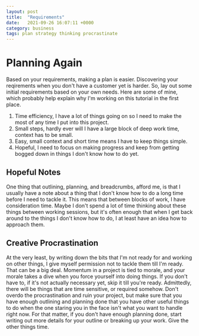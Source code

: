 ```yaml
---
layout: post
title:  "Requirements"
date:   2021-09-26 16:07:11 +0000
category: business
tags: plan strategy thinking procrastinate
---
```


# Planning Again
Based on your requirements, making a plan is easier. Discovering your reqirements when you don't have a customer yet is harder. So, lay out some initial requirements based on your own needs. Here are some of mine, which probably help explain why I'm working on this tutorial in the first place.  

1. Time efficiency, I have a lot of things going on so I need to make the most of any time I put into this project.  
1. Small steps, hardly ever will I have a large block of deep work time, context has to be small.  
1. Easy, small context and short time means I have to keep things simple.  
1. Hopeful, I need to focus on making progress and keep from getting bogged down in things I don't know how to do yet.  

## Hopeful Notes
One thing that outlining, planning, and breadcrumbs, afford me, is that I usually have a note about a thing that I don't know how to do a long time before I need to tackle it. This means that between blocks of work, I have consideration time. Maybe I don't spend a lot of time thinking about these things between working sessions, but it's often enough that when I get back around to the things I don't know how to do, I at least have an idea how to approach them.  

## Creative Procrastination
At the very least, by writing down the bits that I'm not ready for and working on other things, I give myself permission not to tackle them till I'm ready. That can be a big deal. Momentum in a project is tied to morale, and your morale takes a dive when you force yourself into doing things. If you don't have to, if it's not actually necessary yet, skip it till you're ready. Admittedly, there will be things that are time sensitive, or required somehow. Don't overdo the procrastination and ruin your project, but make sure that you have enough outlining and planning done that you have other useful things to do when the one staring you in the face isn't what you want to handle right now. For that matter, if you don't have enough planning done, start writing out more details for your outline or breaking up your work. Give the other things time.  
